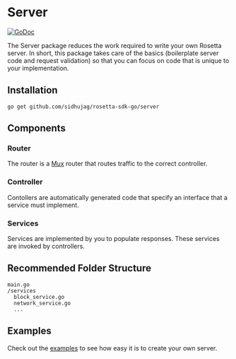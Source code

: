 # Server

[![GoDoc](https://img.shields.io/badge/go.dev-reference-007d9c?logo=go&logoColor=white&style=shield)](https://pkg.go.dev/github.com/sidhujag/rosetta-sdk-go/server?tab=doc)

The Server package reduces the work required to write your own Rosetta server.
In short, this package takes care of the basics (boilerplate server code
and request validation) so that you can focus on code that is unique to your
implementation.

## Installation

```shell
go get github.com/sidhujag/rosetta-sdk-go/server
```

## Components
### Router
The router is a [Mux](https://github.com/gorilla/mux) router that
routes traffic to the correct controller.

### Controller
Contollers are automatically generated code that specify an interface
that a service must implement.

### Services
Services are implemented by you to populate responses. These services
are invoked by controllers.

## Recommended Folder Structure
```
main.go
/services
  block_service.go
  network_service.go
  ...
```

## Examples
Check out the [examples](/examples) to see how easy
it is to create your own server.
